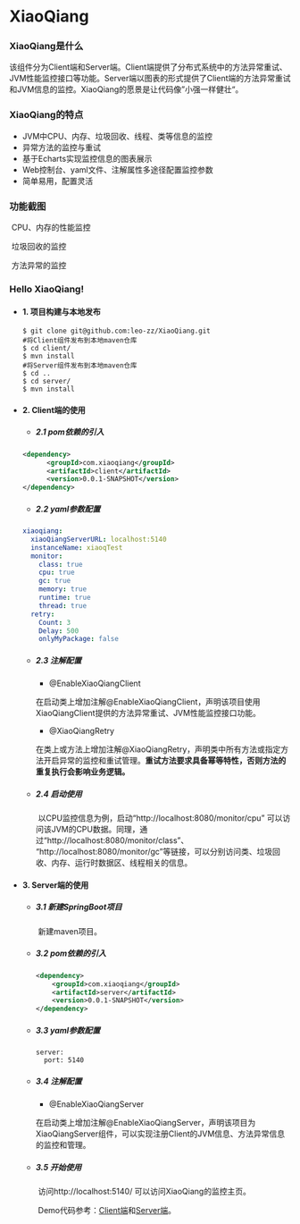 # XiaoQiang

### XiaoQiang是什么

​	该组件分为Client端和Server端。Client端提供了分布式系统中的方法异常重试、JVM性能监控接口等功能。Server端以图表的形式提供了Client端的方法异常重试和JVM信息的监控。XiaoQiang的愿景是让代码像”小强一样健壮“。

### XiaoQiang的特点

- JVM中CPU、内存、垃圾回收、线程、类等信息的监控
- 异常方法的监控与重试
- 基于Echarts实现监控信息的图表展示
- Web控制台、yaml文件、注解属性多途径配置监控参数
- 简单易用，配置灵活

### 功能截图



​	CPU、内存的性能监控



​	垃圾回收的监控



​	方法异常的监控

### Hello XiaoQiang!

- #### 1. 项目构建与本地发布

  ```
  $ git clone git@github.com:leo-zz/XiaoQiang.git
  #将Client组件发布到本地maven仓库
  $ cd client/
  $ mvn install
  #将Server组件发布到本地maven仓库
  $ cd ..
  $ cd server/
  $ mvn install
  ```

- #### 2. Client端的使用

  - ##### 2.1 pom依赖的引入

  ```xml
  <dependency>
        <groupId>com.xiaoqiang</groupId>
        <artifactId>client</artifactId>
        <version>0.0.1-SNAPSHOT</version>
  </dependency>
  ```

  - ##### 2.2 yaml参数配置

  ```yaml
  xiaoqiang:
    xiaoQiangServerURL: localhost:5140
    instanceName: xiaoqTest
    monitor:
      class: true
      cpu: true
      gc: true
      memory: true
      runtime: true
      thread: true
    retry:
      Count: 3
      Delay: 500
      onlyMyPackage: false
  ```

  - ##### 2.3 注解配置

    - @EnableXiaoQiangClient

    ​        在启动类上增加注解@EnableXiaoQiangClient，声明该项目使用XiaoQiangClient提供的方法异常重试、JVM性能监控接口功能。

    - @XiaoQiangRetry

    ​        在类上或方法上增加注解@XiaoQiangRetry，声明类中所有方法或指定方法开启异常的监控和重试管理。**重试方法要求具备幂等特性，否则方法的重复执行会影响业务逻辑。**

  - ##### 2.4 启动使用

    ​	以CPU监控信息为例，启动“http://localhost:8080/monitor/cpu” 可以访问该JVM的CPU数据。同理，通过“http://localhost:8080/monitor/class”、 “http://localhost:8080/monitor/gc”等链接，可以分别访问类、垃圾回收、内存、运行时数据区、线程相关的信息。

- #### 3. Server端的使用

  - ##### 3.1 新建SpringBoot项目

    ​	新建maven项目。

  - ##### 3.2 pom依赖的引入

    ```xml
    <dependency>
        <groupId>com.xiaoqiang</groupId>
        <artifactId>server</artifactId>
        <version>0.0.1-SNAPSHOT</version>
    </dependency>
    ```

  - ##### 3.3 yaml参数配置

    ```
    server:
      port: 5140
    ```

  - ##### 3.4 注解配置

    - @EnableXiaoQiangServer

    ​        在启动类上增加注解@EnableXiaoQiangServer，声明该项目为XiaoQiangServer组件，可以实现注册Client的JVM信息、方法异常信息的监控和管理。

  - ##### 3.5 开始使用

    ​	访问http://localhost:5140/ 可以访问XiaoQiang的监控主页。

    ​	Demo代码参考：[Client端](https://github.com/leo-zz/XiaoQiang/tree/master/demo/client)和[Server端](https://github.com/leo-zz/XiaoQiang/tree/master/demo/server)。